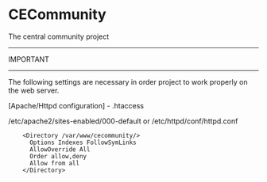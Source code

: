 CECommunity
==========

The central community project


*************
  IMPORTANT
*************

The following settings are necessary in order project to work properly on
the web server.


[Apache/Httpd configuration] - .htaccess

/etc/apache2/sites-enabled/000-default or /etc/httpd/conf/httpd.conf

        <Directory /var/www/cecommunity/>
          Options Indexes FollowSymLinks
          AllowOverride All
          Order allow,deny
          Allow from all
        </Directory>
        
